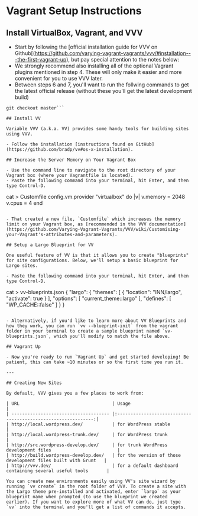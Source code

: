 # Vagrant Setup Instructions

## Install VirtualBox, Vagrant, and VVV 

- Start by following the [official installation guide for VVV on Github[(https://github.com/varying-vagrant-vagrants/vvv/#installation---the-first-vagrant-up), but pay special attention to the notes below:
 - We strongly recommend also installing all of the optional Vagrant plugins mentioned in step 4. These will only make it easier and more convenient for you to use VVV later.
 - Between steps 6 and 7, you'll want to run the follwing commands to get the latest official release (without these you'll get the latest development build)

```git fetch
git checkout master```

## Install VV

Variable VVV (a.k.a. VV) provides some handy tools for building sites using VVV.

- Follow the installation [instructions found on GitHub](https://github.com/bradp/vv#os-x-installation). 

## Increase the Server Memory on Your Vagrant Box

- Use the command line to navigate to the root directory of your Vagrant box (where your Vagrantfile is located).
- Paste the following command into your terminal, hit Enter, and then type Control-D.

```
cat > Customfile
config.vm.provider "virtualbox" do |v|
  v.memory = 2048
  v.cpus = 4
end
```

- That created a new file, `Customfile` which increases the memory limit on your Vagrant box, as [recommended in the VVV documentation](https://github.com/Varying-Vagrant-Vagrants/VVV/wiki/Customising-your-Vagrant's-attributes-and-parameters).

## Setup a Largo Blueprint for VV

One useful feature of VV is that it allows you to create "blueprints" for site configurations. Below, we'll setup a basic blueprint for Largo sites.

- Paste the following command into your terminal, hit Enter, and then type Control-D.

```
cat > vv-blueprints.json
{
  "largo": {
    "themes": [
      {
        "location": "INN/largo",
        "activate": true
      }
    ],
    "options": [
      "current_theme::largo"
    ],
    "defines": [
      "WP_CACHE::false"
    ]
  }
}
```

- Alternatively, if you'd like to learn more about VV Blueprints and how they work, you can run `vv --blueprint-init` from the vagrant folder in your terminal to create a sample blueprint named `vv-blueprints.json`, which you'll modify to match the file above.

## Vagrant Up

- Now you're ready to run `Vagrant Up` and get started developing! Be patient, this can take ~10 minutes or so the first time you run it.

---

## Creating New Sites

By default, VVV gives you a few places to work from:

| URL                                   | Usage                                                         |
| ------------------------------------- |:-------------------------------------------------------------:|
| http://local.wordpress.dev/           | for WordPress stable                                          |
| http://local.wordpress-trunk.dev/     | for WordPress trunk                                           |
| http://src.wordpress-develop.dev/     | for trunk WordPress development files                         |
| http://build.wordpress-develop.dev/   | for the version of those development files built with Grunt   |
| http://vvv.dev/                       | for a default dashboard containing several useful tools       |

You can create new environments easily using VV's site wizard by running `vv create` in the root folder of VVV. To create a site with the Largo theme pre-installed and activated, enter `largo` as your blueprint name when prompted (to use the blueprint we created earlier). If you want to explore more of what VV can do, just type `vv` into the terminal and you'll get a list of commands it accepts.
